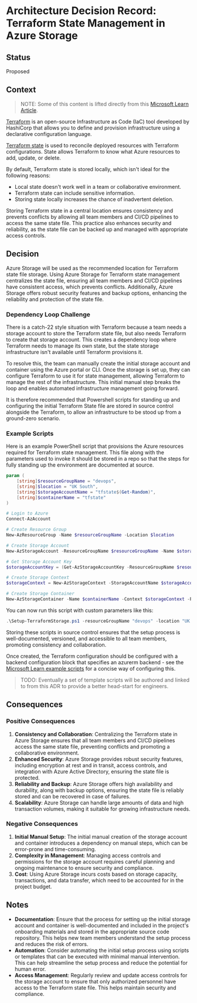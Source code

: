 # Architecture Decision Record: Terraform State Management in Azure Storage

## Status

Proposed

## Context

> NOTE: Some of this content is lifted directly from this [Microsoft Learn Article](https://learn.microsoft.com/en-us/azure/developer/terraform/store-state-in-azure-storage?tabs=terraform).

[Terraform](https://www.terraform.io/) is an open-source Infrastructure as Code (IaC) tool developed by HashiCorp that allows you to define and provision infrastructure using a declarative configuration language. 

[Terraform state](https://developer.hashicorp.com/terraform/language/state) is used to reconcile deployed resources with Terraform configurations. State allows Terraform to know what Azure resources to add, update, or delete.

By default, Terraform state is stored locally, which isn't ideal for the following reasons:

- Local state doesn't work well in a team or collaborative environment.
- Terraform state can include sensitive information.
- Storing state locally increases the chance of inadvertent deletion.

Storing Terraform state in a central location ensures consistency and prevents conflicts by allowing all team members and CI/CD pipelines to access the same state file. This practice also enhances security and reliability, as the state file can be backed up and managed with appropriate access controls.

## Decision

Azure Storage will be used as the recommended location for Terraform state file storage. Using Azure Storage for Terraform state management centralizes the state file, ensuring all team members and CI/CD pipelines have consistent access, which prevents conflicts. Additionally, Azure Storage offers robust security features and backup options, enhancing the reliability and protection of the state file.

### Dependency Loop Challenge
There is a catch-22 style situation with Terraform because a team needs a storage account to store the Terraform state file, but also needs Terraform to create that storage account. This creates a dependency loop where Terraform needs to manage its own state, but the state storage infrastructure isn't available until Terraform provisions it.

To resolve this, the team can manually create the initial storage account and container using the Azure portal or CLI. Once the storage is set up, they can configure Terraform to use it for state management, allowing Terraform to manage the rest of the infrastructure. This initial manual step breaks the loop and enables automated infrastructure management going forward.

It is therefore recommended that Powershell scripts for standing up and configuring the initial Terraform State file are stored in source control alongside the Terraform, to allow an infrastructure to be stood up from a ground-zero scenario.

### Example Scripts

Here is an example PowerShell script that provisions the Azure resources required for Terraform state management. This file along with the parameters used to invoke it should be stored in a repo so that the steps for fully standing up the environment are documented at source.

```powershell
param (
    [string]$resourceGroupName = "devops",
    [string]$location = "UK South",
    [string]$storageAccountName = "tfstate$(Get-Random)",
    [string]$containerName = "tfstate"
)

# Login to Azure
Connect-AzAccount

# Create Resource Group
New-AzResourceGroup -Name $resourceGroupName -Location $location

# Create Storage Account
New-AzStorageAccount -ResourceGroupName $resourceGroupName -Name $storageAccountName -Location $location -SkuName Standard_LRS -Kind StorageV2

# Get Storage Account Key
$storageAccountKey = (Get-AzStorageAccountKey -ResourceGroupName $resourceGroupName -Name $storageAccountName).Value[0]

# Create Storage Context
$storageContext = New-AzStorageContext -StorageAccountName $storageAccountName -StorageAccountKey $storageAccountKey

# Create Storage Container
New-AzStorageContainer -Name $containerName -Context $storageContext -Permission Off
```

You can now run this script with custom parameters like this:

```powershell
.\Setup-TerraformStorage.ps1 -resourceGroupName "devops" -location "UK South" -storageAccountName "mystorageacct" -containerName "tfstate"
```

Storing these scripts in source control ensures that the setup process is well-documented, versioned, and accessible to all team members, promoting consistency and collaboration.

Once created, the Terraform configuration should be configured with a backend configuration block that specifies an azurerm backend - see the [Microsoft Learn example scripts](https://learn.microsoft.com/en-us/azure/developer/terraform/store-state-in-azure-storage?tabs=powershell#3-configure-terraform-backend-state) for a concise way of configuring this.

> TODO: Eventually a set of template scripts will be authored and linked to from this ADR to provide a better head-start for engineers.

## Consequences

### Positive Consequences
1. **Consistency and Collaboration**: Centralizing the Terraform state in Azure Storage ensures that all team members and CI/CD pipelines access the same state file, preventing conflicts and promoting a collaborative environment.
2. **Enhanced Security**: Azure Storage provides robust security features, including encryption at rest and in transit, access controls, and integration with Azure Active Directory, ensuring the state file is protected.
3. **Reliability and Backup**: Azure Storage offers high availability and durability, along with backup options, ensuring the state file is reliably stored and can be recovered in case of failures.
4. **Scalability**: Azure Storage can handle large amounts of data and high transaction volumes, making it suitable for growing infrastructure needs.

### Negative Consequences
1. **Initial Manual Setup**: The initial manual creation of the storage account and container introduces a dependency on manual steps, which can be error-prone and time-consuming.
2. **Complexity in Management**: Managing access controls and permissions for the storage account requires careful planning and ongoing maintenance to ensure security and compliance.
3. **Cost**: Using Azure Storage incurs costs based on storage capacity, transactions, and data transfer, which need to be accounted for in the project budget.

## Notes

- **Documentation**: Ensure that the process for setting up the initial storage account and container is well-documented and included in the project's onboarding materials and stored in the appropriate source code repository. This helps new team members understand the setup process and reduces the risk of errors.
- **Automation**: Consider automating the initial setup process using scripts or templates that can be executed with minimal manual intervention. This can help streamline the setup process and reduce the potential for human error.
- **Access Management**: Regularly review and update access controls for the storage account to ensure that only authorized personnel have access to the Terraform state file. This helps maintain security and compliance.
